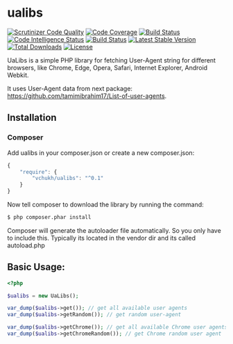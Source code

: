 # ualibs
[![Scrutinizer Code Quality](https://scrutinizer-ci.com/g/VChukh/ualibs/badges/quality-score.png?b=master)](https://scrutinizer-ci.com/g/VChukh/ualibs/?branch=master)
[![Code Coverage](https://scrutinizer-ci.com/g/VChukh/ualibs/badges/coverage.png?b=master)](https://scrutinizer-ci.com/g/VChukh/ualibs/?branch=master)
[![Build Status](https://scrutinizer-ci.com/g/VChukh/ualibs/badges/build.png?b=master)](https://scrutinizer-ci.com/g/VChukh/ualibs/build-status/master)
[![Code Intelligence Status](https://scrutinizer-ci.com/g/VChukh/ualibs/badges/code-intelligence.svg?b=master)](https://scrutinizer-ci.com/code-intelligence)
[![Build Status](https://travis-ci.org/VChukh/ualibs.svg?branch=master)](https://travis-ci.org/VChukh/ualibs)
[![Latest Stable Version](https://poser.pugx.org/vchukh/ualibs/v/stable)](https://packagist.org/packages/vchukh/ualibs)
[![Total Downloads](https://poser.pugx.org/vchukh/ualibs/downloads)](https://packagist.org/packages/vchukh/ualibs)
[![License](https://poser.pugx.org/vchukh/ualibs/license)](https://packagist.org/packages/vchukh/ualibs)

UaLibs is a simple PHP library for fetching User-Agent string for different browsers, like Chrome, Edge, Opera, Safari, Internet Explorer, Android Webkit.

It uses User-Agent data from next package: https://github.com/tamimibrahim17/List-of-user-agents. 

## Installation

### Composer

Add ualibs in your composer.json or create a new composer.json:

```js
{
    "require": {
        "vchukh/ualibs": "^0.1"
    }
}
```

Now tell composer to download the library by running the command:

``` bash
$ php composer.phar install
```

Composer will generate the autoloader file automatically. So you only have to include this.
Typically its located in the vendor dir and its called autoload.php

## Basic Usage:

``` php
<?php

$ualibs = new UaLibs();

var_dump($ualibs->get()); // get all available user agents
var_dump($ualibs->getRandom()); // get random user-agent

var_dump($ualibs->getChrome()); // get all available Chrome user agents
var_dump($ualibs->getChromeRandom()); // get Chrome random user agent

```
